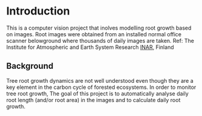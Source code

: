 # Introduction

This is a computer vision project that inolves modelling root growth
based on images. Root images were obtained from an installed normal
office scanner belowground where thousands of daily images are
taken. Ref: The Institute for Atmospheric and Earth System Research
[INAR](https://www.helsinki.fi/en/inar-institute-for-atmospheric-and-earth-system-research),
Finland

## Background

Tree root growth dynamics are not well understood even though they are
a key element in the carbon cycle of forested ecosystems. In order to
monitor tree root growth, The goal of this project is to automatically
analyse daily root length (and/or root area) in the images and to
calculate daily root growth.
